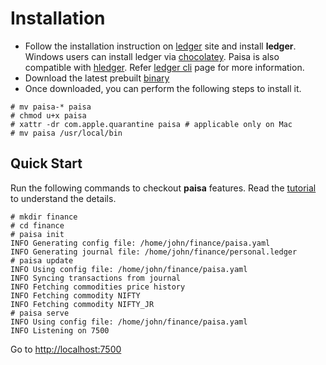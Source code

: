 # Installation

* Follow the installation instruction on [ledger](https://www.ledger-cli.org/download.html) site and install
  **ledger**. Windows users can install ledger via
  [chocolatey](https://community.chocolatey.org/packages/ledger). Paisa is also compatible with [hledger](https://hledger.org/install.html). Refer
  [ledger cli](../reference-guide/ledger-cli.md) page for more information.
* Download the latest prebuilt [binary](https://github.com/ananthakumaran/paisa/releases/latest)
* Once downloaded, you can perform the following steps to install
it.
```console
# mv paisa-* paisa
# chmod u+x paisa
# xattr -dr com.apple.quarantine paisa # applicable only on Mac
# mv paisa /usr/local/bin
```

## Quick Start

Run the following commands to checkout **paisa** features. Read the
[tutorial](./tutorial.md) to understand the details.

```console
# mkdir finance
# cd finance
# paisa init
INFO Generating config file: /home/john/finance/paisa.yaml
INFO Generating journal file: /home/john/finance/personal.ledger
# paisa update
INFO Using config file: /home/john/finance/paisa.yaml
INFO Syncing transactions from journal
INFO Fetching commodities price history
INFO Fetching commodity NIFTY
INFO Fetching commodity NIFTY_JR
# paisa serve
INFO Using config file: /home/john/finance/paisa.yaml
INFO Listening on 7500
```
Go to [http://localhost:7500](http://localhost:7500)
